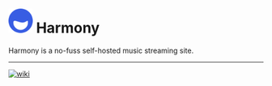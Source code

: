 # [<img src="../public/assets/png/Ico.png" alt="Harmony" height="48px">](https://github.com/BetaPictoris/harmony-sh) Harmony

Harmony is a no-fuss self-hosted music streaming site.

---

[![wiki](https://cdn.ozx.me/betapictoris/header.svg)](https://github.com/BetaPictoris)
